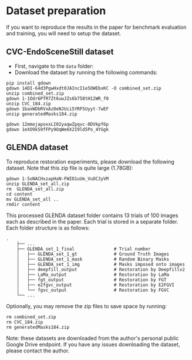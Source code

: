 # Dataset preparation

If you want to reproduce the results in the paper for benchmark evaluation and training, you will need to setup the dataset. 

## CVC-EndoSceneStill dataset
- First, navigate to the `data` folder:
- Download the dataset by running the following commands:
```
pip install gdown
gdown 14DI-64d3PgwHxdt0JAIncI1e5OWEbxKC -O combined_set.zip
unzip combined_set.zip
gdown 1-1Odr6PfR7Zt6uwJZs6b758tH12WR_f0
unzip CVC_184.zip
gdown 1baxWDbRVxAz0eNJUci5YRF5Uyyt-7wEF
unzip generatedMasks184.zip

gdown 12mmojapoxxLI02yaqwZpqvc-0DVkpf6p
gdown 1eXO9k59fFPy9OqWe6X2I9ld5Po_4YGgk
```

## GLENDA dataset
To reproduce restoration experiments, please download the following dataset. Note that this zip file is quite large (1.78GB): 

```
gdown 1-5oNACHxzapHaN-FWIO1uUm_VuOC3yVM
unzip GLENDA_set_all.zip
rm  GLENDA_set_all.zip
cd content
mv GLENDA_set_all ..
rmdir content
```
This processed GLENDA dataset folder contains 13 trials of 100 images each as described in the paper. Each trial is stored in a separate folder. Each folder structure is as follows: 

```
.
    ├── ...
    ├── GLENDA_set_1_final               # Trial number
    │   ├── GLENDA_set_1_gt              # Ground Truth Images
    │   ├── GLENDA_set_1_mask            # Random Binary Masks
    │   ├── GLENDA_set_1_img             # Masks imposed onto images
    │   ├── deepfill_output              # Restoration by Deepfillv2
    │   ├── LaMa_output                  # Restoration by LaMa
    │   ├── fgt_output                   # Restoration by FGT
    │   ├── e2fgvc_output                # Restoration by E2FGVI
    │   └── fgvc_output                  # Restoration by FGVC                
    └── ...
```


Optionally, you may remove the zip files to save space by running:
```
rm combined_set.zip
rm CVC_184.zip
rm generatedMasks184.zip
```

Note: these datasets are downloaded from the author's personal public Google Drive endpoint. If you have any issues downloading the dataset, please contact the author.